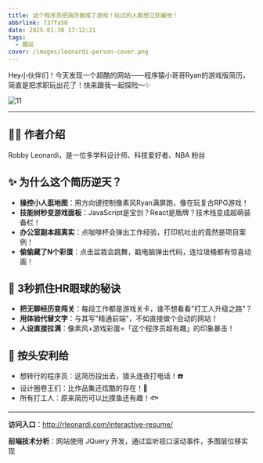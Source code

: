 ```yaml
---
title: 这个程序员把简历做成了游戏！玩过的人都想立刻雇他！
abbrlink: 737fa50
date: 2025-01-30 17:12:21
tags: 
  - 趣站
cover: /images/leonardi-person-cover.png
---
```



Hey小伙伴们！今天发现一个超酷的网站——程序猿小哥哥Ryan的游戏版简历，简直是把求职玩出花了！快来跟我一起探险～✨

![11](/images/leonardi_cover_01.png)

---

## 👨‍💻 作者介绍

Robby Leonardi，是一位多学科设计师、科技爱好者、NBA 粉丝

## ✨ 为什么这个简历逆天？
- **操控小人逛地图**：用方向键控制像素风Ryan满屏跑，像在玩复古RPG游戏！
- **技能树秒变游戏面板**：JavaScript是宝剑？React是盾牌？技术栈变成超萌装备栏！
- **办公室副本超真实**：点咖啡杯会弹出工作经验，打印机吐出的竟然是项目案例！
- **偷偷藏了N个彩蛋**：点击盆栽会跳舞，戳电脑弹出代码，连垃圾桶都有惊喜动画！



## 🚀 3秒抓住HR眼球的秘诀
- **把无聊经历变闯关**：每段工作都是游戏关卡，谁不想看看"打工人升级之路"？  
- **用体验代替文字**：与其写"精通前端"，不如直接做个会动的网站！  
-  **人设直接拉满**：像素风+游戏彩蛋=「这个程序员超有趣」的印象暴击！  


## 🌟 按头安利给
- 想转行的程序员：这简历投出去，猎头连夜打电话！☎️  
- 设计圈卷王们：比作品集还炫酷的存在！🎨  
- 所有打工人：原来简历可以比摸鱼还有趣！🐟  

--- 

**访问入口**：http://rleonardi.com/interactive-resume/

**前端技术分析**：网站使用 JQuery 开发，通过监听视口滚动事件，多图层位移实现
